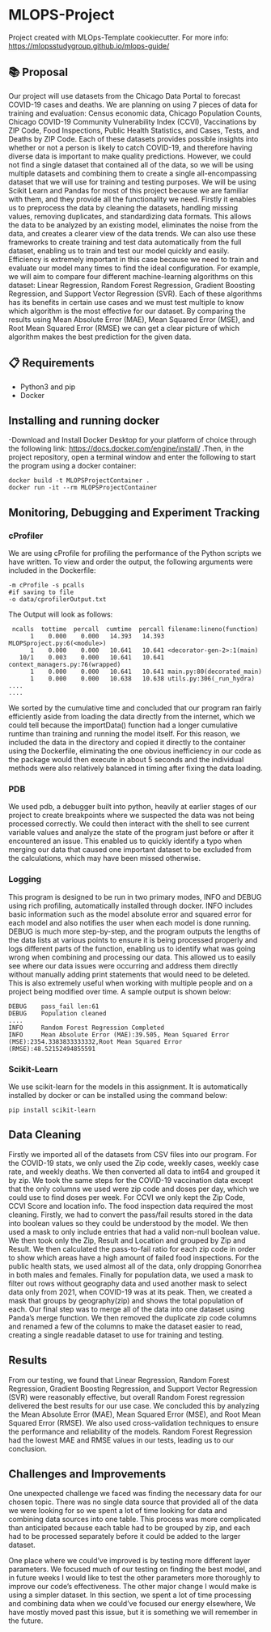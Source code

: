 # MLOPS-Project

Project created with MLOps-Template cookiecutter. For more info: https://mlopsstudygroup.github.io/mlops-guide/

## 📚 Proposal

Our project will use datasets from the Chicago Data Portal to forecast COVID-19 cases and deaths. We are planning on using 7 pieces of data for training and evaluation: Census economic data, Chicago Population Counts, Chicago COVID-19 Community Vulnerability Index (CCVI), Vaccinations by ZIP Code, Food Inspections, Public Health Statistics, and Cases, Tests, and Deaths by ZIP Code. Each of these datasets provides possible insights into whether or not a person is likely to catch COVID-19, and therefore having diverse data is important to make quality predictions. However, we could not find a single dataset that contained all of the data, so we will be using multiple datasets and combining them to create a single all-encompassing dataset that we will use for training and testing purposes. We will be using Scikit Learn and Pandas for most of this project because we are familiar with them, and they provide all the functionality we need. Firstly it enables us to preprocess the data by cleaning the datasets, handling missing values, removing duplicates, and standardizing data formats. This allows the data to be analyzed by an existing model, eliminates the noise from the data, and creates a clearer view of the data trends. We can also use these frameworks to create training and test data automatically from the full dataset, enabling us to train and test our model quickly and easily. Efficiency is extremely important in this case because we need to train and evaluate our model many times to find the ideal configuration. For example, we will aim to compare four different machine-learning algorithms on this dataset: Linear Regression, Random Forest Regression, Gradient Boosting Regression, and Support Vector Regression (SVR). Each of these algorithms has its benefits in certain use cases and we must test multiple to know which algorithm is the most effective for our dataset. By comparing the results using Mean Absolute Error (MAE), Mean Squared Error (MSE), and Root Mean Squared Error (RMSE) we can get a clear picture of which algorithm makes the best prediction for the given data.


## 📋 Requirements

* Python3 and pip
* Docker


## Installing and running docker
-Download and Install Docker Desktop for your platform of choice through the following link: https://docs.docker.com/engine/install/ .Then, in the project repository, open a terminal window and enter the following to start the program using a docker container:
```
docker build -t MLOPSProjectContainer .
docker run -it --rm MLOPSProjectContainer
```
## Monitoring, Debugging and Experiment Tracking
### cProfiler
We are using cProfile for profiling the performance of the Python scripts we have written. To view and order the output, the following arguments were included in the Dockerfile:
```
-m cProfile -s pcalls
#if saving to file
-o data/cprofilerOutput.txt 
```
The Output will look as follows:
```
 ncalls  tottime  percall  cumtime  percall filename:lineno(function)
      1    0.000    0.000   14.393   14.393 MLOPSproject.py:6(<module>)
      1    0.000    0.000   10.641   10.641 <decorator-gen-2>:1(main)
   10/1    0.003    0.000   10.641   10.641 context_managers.py:76(wrapped)
      1    0.000    0.000   10.641   10.641 main.py:80(decorated_main)
      1    0.000    0.000   10.638   10.638 utils.py:306(_run_hydra)
....
....
```
We sorted by the cumulative time and concluded that our program ran fairly efficiently aside from loading the data directly from the internet, which we could tell because the importData() function had a longer cumulative runtime than training and running the model itself. For this reason, we included the data in the directory and copied it directly to the container using the Dockerfile, eliminating the one obvious inefficiency in our code as the package would then execute in about 5 seconds and the individual methods were also relatively balanced in timing after fixing the data loading. 
### PDB
We used pdb, a debugger built into python, heavily at earlier stages of our project to create breakpoints where we suspected the data was not being processed correctly. We could then interact with the shell to see current variable values and analyze the state of the program just before or after it encountered an issue. This enabled us to quickly identify a typo when merging our data that caused one important dataset to be excluded from the calculations, which may have been missed otherwise.
### Logging
This program is designed to be run in two primary modes, INFO and DEBUG using rich profiling, automatically installed through docker. INFO includes basic information such as the model absolute error and squared error for each model and also notifies the user when each model is done running. DEBUG is much more step-by-step, and the program outputs the lengths of the data lists at various points to ensure it is being processed properly and logs different parts of the function, enabling us to identify what was going wrong when combining and processing our data. This allowed us to easily see where our data issues were occurring and address them directly without manually adding print statements that would need to be deleted. This is also extremely useful when working with multiple people and on a project being modified over time. A sample output is shown below:
```
DEBUG    pass_fail len:61
DEBUG    Population cleaned
....
INFO     Random Forest Regression Completed
INFO     Mean Absolute Error (MAE):39.505, Mean Squared Error (MSE):2354.3383833333332,Root Mean Squared Error (RMSE):48.52152494855591   
```

### Scikit-Learn
We use scikit-learn for the models in this assignment. It is automatically installed by docker or can be installed using the command below:
```
pip install scikit-learn
```

## Data Cleaning

Firstly we imported all of the datasets from CSV files into our program. For the COVID-19 stats, we only used the Zip code, weekly cases, weekly case rate, and weekly deaths. We then converted all data to int64 and grouped it by zip. We took the same steps for the COVID-19 vaccination data except that the only columns we used were zip code and doses per day, which we could use to find doses per week. For CCVI we only kept the Zip Code, CCVI Score and location info. The food inspection data required the most cleaning. Firstly, we had to convert the pass/fail results stored in the data into boolean values so they could be understood by the model. We then used a mask to only include entries that had a valid non-null boolean value. We then took only the Zip, Result and Location and grouped by Zip and Result. We then calculated the pass-to-fail ratio for each zip code in order to show which areas have a high amount of failed food inspections. For the public health stats, we used almost all of the data, only dropping Gonorrhea in both males and females. Finally for population data, we used a mask to filter out rows without geography data and used another mask to select data only from 2021, when COVID-19 was at its peak. Then, we created a mask that groups by geography(zip) and shows the total population of each. Our final step was to merge all of the data into one dataset using Panda’s merge function. We then removed the duplicate zip code columns and renamed a few of the columns to make the dataset easier to read, creating a single readable dataset to use for training and testing.

## Results

From our testing, we found that Linear Regression, Random Forest Regression, Gradient Boosting Regression, and Support Vector Regression (SVR) were reasonably effective, but overall Random Forest regression delivered the best results for our use case. We concluded this by analyzing the Mean Absolute Error (MAE), Mean Squared Error (MSE), and Root Mean Squared Error (RMSE). We also used cross-validation techniques to ensure the performance and reliability of the models. Random Forest Regression had the lowest MAE and RMSE values in our tests, leading us to our conclusion.


## Challenges and Improvements

One unexpected challenge we faced was finding the necessary data for our chosen topic. There was no single data source that provided all of the data we were looking for so we spent a lot of time looking for data and combining data sources into one table. This process was more complicated than anticipated because each table had to be grouped by zip, and each had to be processed separately before it could be added to the larger dataset. 

One place where we could’ve improved is by testing more different layer parameters. We focused much of our testing on finding the best model, and in future weeks I would like to test the other parameters more thoroughly to improve our code’s effectiveness. The other major change I would make is using a simpler dataset. In this section, we spent a lot of time processing and combining data when we could’ve focused our energy elsewhere, We have mostly moved past this issue, but it is something we will remember in the future.
